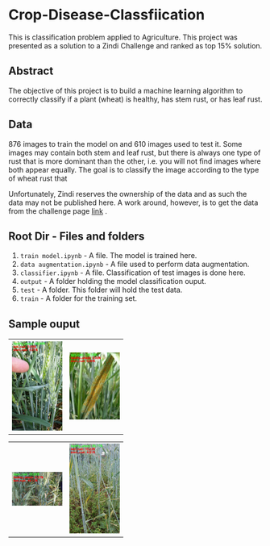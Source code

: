 # Crop-Disease-Classfiication
This is classification problem applied to Agriculture. 
This project was presented as a solution to a Zindi
Challenge and ranked as top 15% solution.

## Abstract
The objective of this project is to build a machine 
learning algorithm to correctly classify if a 
plant (wheat) is healthy, has stem rust, or has 
leaf rust.

## Data
876 images to train the model on 
and 610 images used to test it. Some images 
may contain both stem and leaf rust, but there is 
always one type of rust that is more dominant 
than the other, i.e. you will not find images 
where both appear equally. The goal is to classify 
the image according to the type of wheat rust that 


Unfortunately, Zindi reserves the ownership of the data 
and as such the data may not be published here.
A work around, however, is to get the data from the challenge
page [link](https://zindi.africa/competitions/iclr-workshop-challenge-1-cgiar-computer-vision-for-crop-disease/data)
.

## Root Dir - Files and folders
1. `train model.ipynb` - A file. The model is trained here.
2. `data augmentation.ipynb` - A file used to perform
data augmentation.
3. `classifier.ipynb` - A file. Classification of test images
is done here.
4. `output` - A folder holding the model classification
ouput.
5. `test` - A folder. This folder will hold the test data.
6. `train` - A folder for the training set.

## Sample ouput

<table style="width:100%">
  <tr>
    <th><img src="output/N567QP.jpg" width=100></th>
    <th><img src="output/QJE37W.jpg" width=100></th>
  </tr>
</table>

<table style="width:100%">
  <tr>
    <th><img src="output/QP94SG.JPG" width=100></th>
    <th><img src="output/X1UJGJ.jpg" width=100></th>
  </tr>
</table>







 
